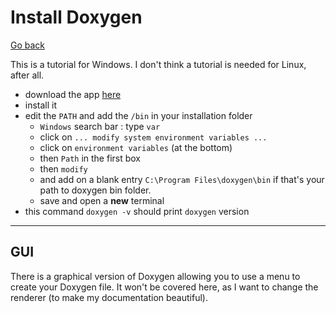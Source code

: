 # Install Doxygen

[Go back](index.md)

This is a tutorial for Windows. I don't think a tutorial is needed for Linux, after all.

* download the app [here](https://sourceforge.net/projects/doxygen/files/rel-1.9.1/)
* install it
* edit the ``PATH`` and add the `/bin` in your installation folder
    * ``Windows`` search bar : type `var`
    * click on ``... modify system environment variables ...``
    * click on ``environment variables`` (at the bottom)
    * then ``Path`` in the first box
    * then ``modify``
    * and add on a blank entry ``C:\Program Files\doxygen\bin`` if that's your path to doxygen bin folder.
    * save and open a **new** terminal
* this command ``doxygen -v`` should print `doxygen` version

<hr class="sl">

## GUI

There is a graphical version of Doxygen allowing you to use a menu to create your Doxygen file. It won't be covered here, as I want to change the renderer (to make my documentation beautiful).